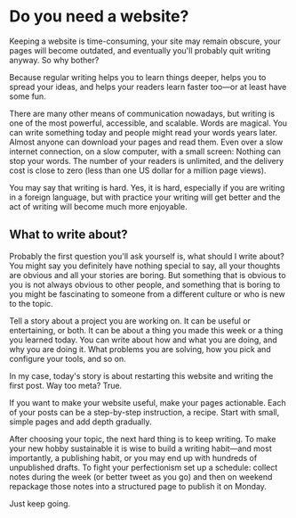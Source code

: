# Do you need a&nbsp;website?

Keeping a website is time-consuming, your site may remain obscure,
your pages will become outdated, and eventually you'll probably
quit writing anyway. So why bother?

Because regular writing helps you to learn things deeper, helps you
to spread your ideas, and helps your readers learn faster too&mdash;or
at least have some fun.

There are many other means of communication nowadays, but writing
is one of the most powerful, accessible, and scalable. Words are
magical. You can write something today and people might read your
words years later. Almost anyone can download your pages and read
them. Even over a slow internet connection, on a slow computer,
with a small screen: Nothing can stop your words. The number of
your readers is unlimited, and the delivery cost is close to zero
(less than one US dollar for a million page views).

You may say that writing is hard. Yes, it is hard, especially if
you are writing in a foreign language, but with practice your writing
will get better and the act of writing will become much more
enjoyable.

## What to write about?

Probably the first question you'll ask yourself is, what should I
write about? You might say you definitely have nothing special to
say, all your thoughts are obvious and all your stories are boring.
But something that is obvious to you is not always obvious to other
people, and something that is boring to you might be fascinating
to someone from a different culture or who is new to the topic.

Tell a story about a project you are working on. It can be useful
or entertaining, or both. It can be about a thing you made this
week or a thing you learned today. You can write about how and what
you are doing, and why you are doing it. What problems you are
solving, how you pick and configure your tools, and so on.

In my case, today's story is about restarting this website and
writing the first post. Way too meta? True.

If you want to make your website useful, make your pages actionable.
Each of your posts can be a step-by-step instruction, a recipe.
Start with small, simple pages and add depth gradually.

After choosing your topic, the next hard thing is to keep writing.
To make your new hobby sustainable it is wise to build a writing
habit&mdash;and most importantly, a publishing habit, or you may
end up with hundreds of unpublished drafts. To fight your perfectionism
set up a schedule: collect notes during the week (or better tweet
as you go) and then on weekend repackage those notes into a structured
page to publish it on Monday.

Just keep going.
